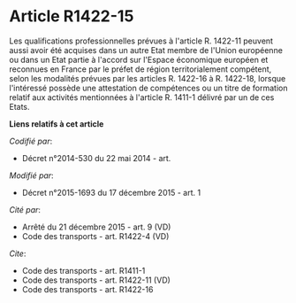 # Article R1422-15

Les qualifications professionnelles prévues à l'article R. 1422-11 peuvent aussi avoir été acquises dans un autre Etat membre
de l'Union européenne ou dans un Etat partie à l'accord sur l'Espace économique européen et reconnues en France par le préfet
de région territorialement compétent, selon les modalités prévues par les articles R. 1422-16 à R. 1422-18, lorsque
l'intéressé possède une attestation de compétences ou un titre de formation relatif aux activités mentionnées à l'article R.
1411-1 délivré par un de ces Etats.

**Liens relatifs à cet article**

_Codifié par_:

  - Décret n°2014-530 du 22 mai 2014 - art.

_Modifié par_:

  - Décret n°2015-1693 du 17 décembre 2015 - art. 1

_Cité par_:

  - Arrêté du 21 décembre 2015 - art. 9 (VD)
  - Code des transports - art. R1422-4 (VD)

_Cite_:

  - Code des transports - art. R1411-1
  - Code des transports - art. R1422-11 (VD)
  - Code des transports - art. R1422-16
